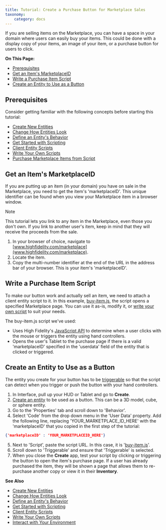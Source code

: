 ```yaml
---
title: Tutorial: Create a Purchase Button for Marketplace Sales
taxonomy:
    category: docs
---
```


If you are selling items on the Marketplace, you can have a space in your domain where users can easily buy your items. This could be done with a display copy of your items, an image of your item, or a purchase button for users to click. 

**On This Page:**

- [Prerequisites](#prerequisites)
- [Get an Item's MarketplaceID](#get-an-items-marketplace-id)
- [Write a Purchase Item Script](#write-a-purchase-item-script)
- [Create an Entity to Use as a Button](#create-an-entity-to-use-as-a-button)
  
  
## Prerequisites

Consider getting familiar with the following concepts before starting this tutorial:

- [Create New Entities](../create-entities)
- [Change How Entities Look](../entity-appearance)
- [Define an Entity's Behavior](../entity-behavior)
- [Get Started with Scripting](../../../script/get-started-with-scripting)
- [Client Entity Scripts](../../../script/client-entity-scripts)
- [Write Your Own Scripts](../../../script/write-scripts)
- [Purchase Marketplace Items from Script](../../script/transfer-hfc-tutorial.html#purchase-marketplace-items)
  
## Get an Item's MarketplaceID
If you are putting up an item (in your domain) you have on sale in the Marketplace, you need to get the item's 'marketplaceID'. This unique identifier can be found when you view your Marketplace item in a browser window.

<div class="admonition note">
    <p class="admonition-title">Note</p>
    <p> This tutorial lets you link to any item in the Marketplace, even those you don't own. If you link to another user's item, keep in mind that they will receive the proceeds from the sale.</p>
</div>

1. In your browser of choice, navigate to [www.highfidelity.com/marketplace](www.highfidelity.com/marketplace).
2. Locate the item.
3. Copy the multi-number identifier at the end of the URL in the address bar of your browser. This is your item's 'marketplaceID'.

## Write a Purchase Item Script

To make our button work and actually sell an item, we need to attach a client entity script to it. In this example, [buy-item.js](https://hifi-scripting-101.glitch.me/entity-client-script-buy-item.js), the script opens a specified Marketplace page. You can use it as-is, modify it, or [write your own script](../../../script/write-scripts) to suit your needs.

The buy-item.js script we've used:
+ Uses High Fidelity's [JavaScript API](../../../api-reference) to determine when a user clicks with the mouse or triggers the entity using hand controllers.
+ Opens the user's Tablet to the purchase page if there is a valid 'marketplaceID' specified in the 'userdata' field of the entity that is clicked or triggered.
  
## Create an Entity to Use as a Button

The entity you create for your button has to be [triggerable](../entity-behavior#set-an-entity-to-trigger-scripts) so that the script can detect when you trigger or push the button with your hand controllers.

1. In Interface, pull up your HUD or Tablet and go to **Create**.
2. [Create an entity](../create-entities) to be used as a button. This can be a 3D model, cube, or sphere entity.
3. Go to the 'Properties' tab and scroll down to 'Behavior'.
4. Select 'Code' from the drop down menu in the 'User Data' property. Add the following line, replacing 'YOUR_MARKETPLACE_ID_HERE' with the 'marketplaceID' that you copied in the first step of the tutorial:
```JSON
{'marketplaceID' : 'YOUR_MARKETPLACEID_HERE'}
```
5. Next to 'Script', paste the script URL. In this case, it is '[buy-item.js](https://hifi-scripting-101.glitch.me/entity-client-script-buy-item.js)'.
5. Scroll down to 'Triggerable' and ensure that 'Triggerable' is selected.
6. When you close the **Create** app, test your script by clicking or triggering the button to  open the item's purchase page. If a user has already purchased the item, they will be shown a page that allows them to re-purchase another copy or view it in their **Inventory**.

**See Also**

- [Create New Entities](../create-entities)
- [Change How Entities Look](../entity-appearance)
- [Define an Entity's Behavior](../entity-behavior)
- [Get Started with Scripting](../../../script/get-started-with-scripting)
- [Client Entity Scripts](../../../script/client-entity-scripts)
- [Write Your Own Scripts](../../../script/write-scripts)
- [Interact with Your Environment](../../../explore/interact-objects)

